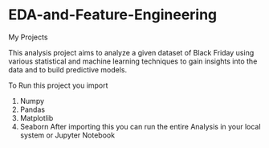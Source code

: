 # EDA-and-Feature-Engineering
My Projects

This analysis project aims to analyze a given dataset of Black Friday using various statistical and machine learning techniques to gain insights into the data and to build predictive models.

To Run this project you import 
1. Numpy
2. Pandas
3. Matplotlib 
4. Seaborn
After importing this you can run the entire Analysis in your local system or Jupyter Notebook
